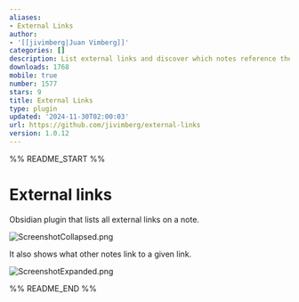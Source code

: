 ```yaml
---
aliases:
- External Links
author:
- '[[jivimberg|Juan Vimberg]]'
categories: []
description: List external links and discover which notes reference them.
downloads: 1768
mobile: true
number: 1577
stars: 9
title: External Links
type: plugin
updated: '2024-11-30T02:00:03'
url: https://github.com/jivimberg/external-links
version: 1.0.12
---
```


%% README_START %%

# External links

Obsidian plugin that lists all external links on a note.

![ScreenshotCollapsed.png](https://raw.githubusercontent.com/jivimberg/external-links/HEAD/images%2FScreenshotCollapsed.png)

It also shows what other notes link to a given link.

![ScreenshotExpanded.png](https://raw.githubusercontent.com/jivimberg/external-links/HEAD/images%2FScreenshotExpanded.png)



%% README_END %%